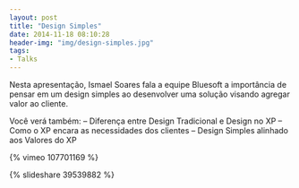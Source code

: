 ```yaml
---
layout: post
title: "Design Simples" 
date: 2014-11-18 08:10:28
header-img: "img/design-simples.jpg"
tags:
- Talks 
---
```

Nesta apresentação, Ismael Soares fala a equipe Bluesoft a importância de pensar em um design simples ao desenvolver uma solução visando agregar valor ao cliente.

Você verá também:
– Diferença entre Design Tradicional e Design no XP
– Como o XP encara as necessidades dos clientes
– Design Simples alinhado aos Valores do XP

{% vimeo 107701169 %}

{% slideshare 39539882 %} 
<br>
